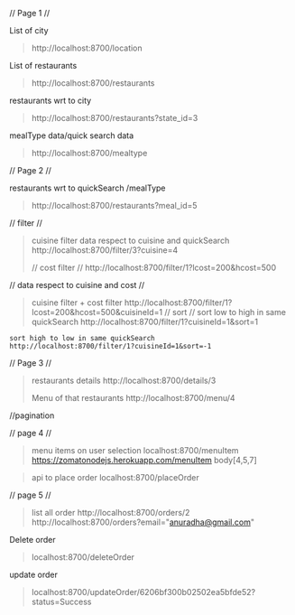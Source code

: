 // Page 1 //

List of city
> http://localhost:8700/location
> 
List of restaurants 
> http://localhost:8700/restaurants
>
restaurants wrt to city 
> http://localhost:8700/restaurants?state_id=3
> 
mealType data/quick search data  
> http://localhost:8700/mealtype
> 

// Page 2 //

restaurants wrt to quickSearch /mealType
> http://localhost:8700/restaurants?meal_id=5
> 
// filter //
> cuisine filter
  data respect to cuisine and quickSearch 
  > http://localhost:8700/filter/3?cuisine=4
  >
> // cost filter //
  > http://localhost:8700/filter/1?lcost=200&hcost=500
  > 
 // data respect to cuisine and cost //
> cuisine filter + cost filter 
  > http://localhost:8700/filter/1?lcost=200&hcost=500&cuisineId=1
> // sort //
    sort low to high in same quickSearch
    http://localhost:8700/filter/1?cuisineId=1&sort=1

    sort high to low in same quickSearch
    http://localhost:8700/filter/1?cuisineId=1&sort=-1

// Page 3 //

> restaurants details
> http://localhost:8700/details/3
> 
> Menu of that restaurants
> http://localhost:8700/menu/4
> 

//pagination

// page 4 //

  > menu items on user selection
  > localhost:8700/menuItem
  > https://zomatonodejs.herokuapp.com/menuItem
  >body[4,5,7]

  >api to place order
  >localhost:8700/placeOrder


// page 5 //
> list all order
  > http://localhost:8700/orders/2
  > http://localhost:8700/orders?email="anuradha@gmail.com"

Delete order 
> localhost:8700/deleteOrder
 

 update order
 > localhost:8700/updateOrder/6206bf300b02502ea5bfde52?status=Success